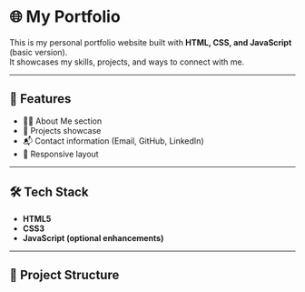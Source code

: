 # 🌐 My Portfolio

This is my personal portfolio website built with **HTML, CSS, and JavaScript** (basic version).  
It showcases my skills, projects, and ways to connect with me.  

---

## 🚀 Features
- 🧑‍💻 About Me section  
- 📂 Projects showcase  
- 📬 Contact information (Email, GitHub, LinkedIn)  
- 📱 Responsive layout  

---

## 🛠️ Tech Stack
- **HTML5**  
- **CSS3**  
- **JavaScript (optional enhancements)**  

---

## 📂 Project Structure
